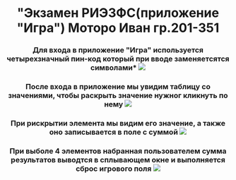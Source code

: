 <h1 align="center">"Экзамен РИЭЗФС(приложение "Игра") Моторо Иван гр.201-351</h1>

<h3 align="center">Для входа в приложение "Игра" используется четырехзначный пин-код который при вводе заменяетсятся символами*
<img src="https://sun9-45.userapi.com/impg/GZ46YcRsdxvNhJPNj6HRfDYn4zL6qJpjGQKizg/BSmKQVht4nc.jpg?size=436x287&quality=96&sign=e8f3e1177de4b620c439d5dd16c386f1&type=album"/>
</h3>

<h3 align="center">После входа в приложение мы увидим таблицу со значениями, чтобы раскрыть значение нужног кликнуть по нему
<img src="https://sun9-74.userapi.com/impg/0UMjtg4L8eAOtD4NAb4-YHVIVUlCG6fsQb8A5g/ed7Ki5k7xFE.jpg?size=425x360&quality=96&sign=da9a5731d732cbc3510f3848f24f5388&type=album"/>
</h3> 

<h3 align="center">При рискрытии элемента мы видим его значение, а также оно записывается в поле с суммой
<img src="https://sun9-1.userapi.com/impg/apMWfawXZpRfTKhoKvM22xrrYbxP7wRPyqx1BA/FnDaNQQwQ98.jpg?size=426x364&quality=96&sign=d179fc783058153944c555572c58e68c&type=album"/>
</h3>

<h3 align="center">При выболе 4 элементов набранная пользователем сумма результатов выводтся в сплывающем окне и выполняется сброс игрового поля
<img src="https://sun9-28.userapi.com/impg/5LV5y7Lx0qZGdcdP49tTqoLiYucRfehNgbqNNw/8v_4c-lf0qE.jpg?size=425x362&quality=96&sign=58d10e41fcc903690ff814ef79155deb&type=album"/>
</h3>
